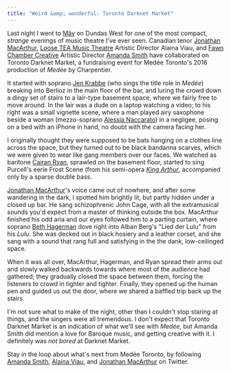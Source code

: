 ```yaml
---
title: "Weird &amp; wonderful: Toronto Darknet Market"
---
```


Last night I went to [Mây](http://www.maytoronto.com/) on Dundas West for one of the most compact, *strange* evenings of music theatre I've ever seen. Canadian tenor [Jonathan MacArthur](/scene/people/jonathan-macarthur/), [Loose TEA Music Theatre](/scene/companies/loose-tea-music-theatre/) Artistic Director Alaina Viau, and [Fawn Chamber Creative](/scene/companies/fawn-chamber-collective/) Artistic Director [Amanda Smith](/scene/people/amanda-smith/) have collaborated on Toronto Darknet Market, a fundraising event for Medée Toronto's 2016 production of *Medée* by Charpentier.

It started with soprano [Jen Krabbe](/scene/people/jen-krabbe/) (who sings the title role in *Medée*) breaking into Berlioz in the main floor of the bar, and luring the crowd down a dingy set of stairs to a lair-type basement space, where we fairly free to move around. In the lair was a dude on a laptop watching a video; to his right was a small vignette scene, where a man played airy saxophone beside a woman (mezzo-soprano [Alessia Naccarato](https://twitter.com/alinaccs)) in a negligee, posing on a bed with an iPhone in hand, no doubt with the camera facing her. 

I originally thought they were supposed to be bats hanging on a clothes line across the space, but they turned out to be black bandanna scarves, which we were given to wear like gang members over our faces. We watched as baritone [Cairan Ryan](/scene/people/cairan-ryan/), sprawled on the basement floor, started to sing Purcell's eerie Frost Scene (from his semi-opera [*King Arthur*](https://en.wikipedia.org/wiki/King_Arthur_(opera)), accompanied only by a sparse double bass.

[Jonathan MacArthur](/scene/people/jonathan-macarthur/)'s voice came out of nowhere, and after some wandering in the dark, I spotted him brightly lit, but partly hidden under a closed up bar. He sang schizophrenic John Cage, with all the extramusical sounds you'd expect from a master of thinking outside the box. MacArthur finished his odd aria and our eyes followed him to a parting curtain, where soprano [Beth Hagerman](/scene/people/beth-hagerman/) dove right into Alban Berg's "Lied der Lulu" from his *Lulu*. She was decked out in black hosiery and a leather corset, and she sang with a sound that rang full and satisfying in the the dank, low-ceilinged space.

When it was all over, MacArthur, Hagerman, and Ryan spread their arms out and slowly walked backwards towards where most of the audience had gathered; they gradually closed the space between them, forcing the listeners to crowd in tighter and tighter. Finally, they opened up the human pen and guided us out the door, where we shared a baffled trip back up the stairs.

I'm not sure what to make of the night, other than I couldn't stop staring at things, and the singers were all tremendous. I don't expect that Toronto Darknet Market is an indication of what we'll see with *Medée*, but Amanda Smith did mention a love for Baroque music, and getting creative with it. I definitely was *not bored* at Darknet Market.

Stay in the loop about what's next from Medée Toronto, by following [Amanda Smith](https://twitter.com/AmandaOnStage), [Alaina Viau](https://twitter.com/AlainaViau), and [Jonathan MacArthur](https://twitter.com/jrusmac) on Twitter.
